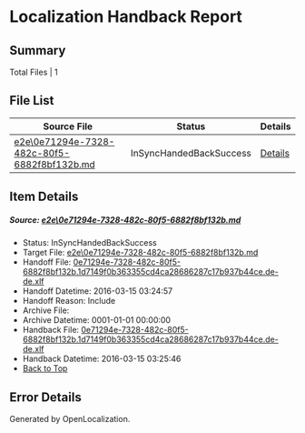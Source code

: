 # <a name='report-top'></a> Localization Handback Report

## Summary
 Total Files | 1

## File List
 Source File | Status | Details 
 ----------- | ------ | ------- 
 [e2e\0e71294e-7328-482c-80f5-6882f8bf132b.md](https://github.com/OpenLocalizationTest/oltest/blob/2096b11b6c9863302f80ecb46a98771dd473e79e/e2e/0e71294e-7328-482c-80f5-6882f8bf132b.md) | InSyncHandedBackSuccess | [Details](#365c0583fea31246a2c5d647e88ed6d4c9cad1532)

## Item Details
##### <a name='365c0583fea31246a2c5d647e88ed6d4c9cad1532'></a> Source: [e2e\0e71294e-7328-482c-80f5-6882f8bf132b.md](https://github.com/OpenLocalizationTest/oltest/blob/2096b11b6c9863302f80ecb46a98771dd473e79e/e2e/0e71294e-7328-482c-80f5-6882f8bf132b.md)
* Status: InSyncHandedBackSuccess
* Target File: [e2e\0e71294e-7328-482c-80f5-6882f8bf132b.md](https://github.com/OpenLocalizationTestOrg/oltest.de-de/blob/7432b65a28988ed739cb0acbf6b11ce49e90f194/e2e/0e71294e-7328-482c-80f5-6882f8bf132b.md)
* Handoff File: [0e71294e-7328-482c-80f5-6882f8bf132b.1d7149f0b363355cd4ca28686287c17b937b44ce.de-de.xlf](https://github.com/OpenLocalizationTestOrg/olhandoff/blob/32aa1bdf3fbc74c45434763d8dfbb546c38b20f5/ol-handoff/OpenLocalizationTestOrg/oltest.de-de/yuwzho/ht/0e71294e-7328-482c-80f5-6882f8bf132b.1d7149f0b363355cd4ca28686287c17b937b44ce.de-de.xlf)
* Handoff Datetime: 2016-03-15 03:24:57
* Handoff Reason: Include
* Archive File: 
* Archive Datetime: 0001-01-01 00:00:00
* Handback File: [0e71294e-7328-482c-80f5-6882f8bf132b.1d7149f0b363355cd4ca28686287c17b937b44ce.de-de.xlf](https://github.com/OpenLocalizationTestOrg/olhandback/blob/7d4c6d2f85a7119311ebc7040ca16edad8af9525/ol-handback/OpenLocalizationTestOrg/oltest.de-de/yuwzho/ht/0e71294e-7328-482c-80f5-6882f8bf132b.1d7149f0b363355cd4ca28686287c17b937b44ce.de-de.xlf)
* Handback Datetime: 2016-03-15 03:25:46
* [Back to Top](#report-top)


## Error Details

Generated by OpenLocalization.
